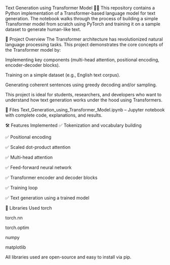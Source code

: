 Text Generation using Transformer Model 🧠💬
This repository contains a Python implementation of a Transformer-based language model for text generation. The notebook walks through the process of building a simple Transformer model from scratch using PyTorch and training it on a sample dataset to generate human-like text.

📌 Project Overview
The Transformer architecture has revolutionized natural language processing tasks. This project demonstrates the core concepts of the Transformer model by:

Implementing key components (multi-head attention, positional encoding, encoder-decoder blocks).

Training on a simple dataset (e.g., English text corpus).

Generating coherent sentences using greedy decoding and/or sampling.

This project is ideal for students, researchers, and developers who want to understand how text generation works under the hood using Transformers.

📁 Files
Text_Generation_using_Transformer_Model.ipynb – Jupyter notebook with complete code, explanations, and results.

🛠️ Features Implemented
✅ Tokenization and vocabulary building

✅ Positional encoding

✅ Scaled dot-product attention

✅ Multi-head attention

✅ Feed-forward neural network

✅ Transformer encoder and decoder blocks

✅ Training loop

✅ Text generation using a trained model

🧪 Libraries Used
torch

torch.nn

torch.optim

numpy

matplotlib

All libraries used are open-source and easy to install via pip.
